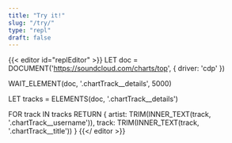 ```yaml
---
title: "Try it!"
slug: "/try/"
type: "repl"
draft: false
---
```


{{< editor id="replEditor" >}}
LET doc = DOCUMENT('https://soundcloud.com/charts/top', {
    driver: 'cdp'
})

WAIT_ELEMENT(doc, '.chartTrack__details', 5000)

LET tracks = ELEMENTS(doc, '.chartTrack__details')

FOR track IN tracks
    RETURN {
        artist: TRIM(INNER_TEXT(track, '.chartTrack__username')),
        track: TRIM(INNER_TEXT(track, '.chartTrack__title'))
    }
{{</ editor >}}